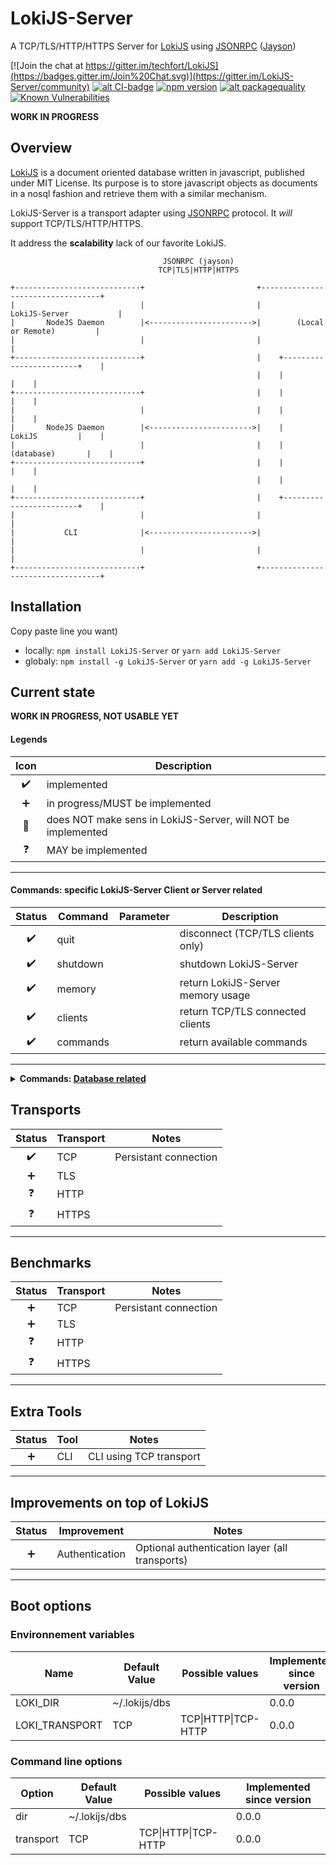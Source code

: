 # LokiJS-Server
A TCP/TLS/HTTP/HTTPS Server for [LokiJS](http://lokijs.org/) using [JSONRPC](https://www.jsonrpc.org/) ([Jayson](https://github.com/tedeh/jayson))

[![Join the chat at https://gitter.im/techfort/LokiJS](https://badges.gitter.im/Join%20Chat.svg)](https://gitter.im/LokiJS-Server/community)
[![alt CI-badge](https://travis-ci.org/franck34/LokiJS-Server.svg?branch=master)](https://travis-ci.org/franck34/LokiJS-Server)
[![npm version](https://badge.fury.io/js/lokijs-server.svg)](http://badge.fury.io/js/lokijs-server)
[![alt packagequality](http://npm.packagequality.com/shield/lokijs-server.svg)](http://packagequality.com/#?package=lokijs-server)
[![Known Vulnerabilities](https://snyk.io/test/github/franck34/LokiJS-Server/badge.svg?targetFile=package.json)](https://snyk.io/test/github/franck34/LokiJS-Server?targetFile=package.json)

**WORK IN PROGRESS**


## Overview

[LokiJS](http://lokijs.org/) is a document oriented database written in javascript, published under MIT License.
Its purpose is to store javascript objects as documents in a nosql fashion and retrieve them with a similar mechanism.

LokiJS-Server is a transport adapter using [JSONRPC](https://www.jsonrpc.org/) protocol. It *will* support TCP/TLS/HTTP/HTTPS.

It address the **scalability** lack of our favorite LokiJS.

```
                                  JSONRPC (jayson)
                                 TCP|TLS|HTTP|HTTPS

+----------------------------+                         +----------------------------------+
|                            |                         |          LokiJS-Server           |
|       NodeJS Daemon        |<----------------------->|        (Local or Remote)         |
|                            |                         |                                  |
+----------------------------+                         |    +------------------------+    |
                                                       |    |                        |    |
+----------------------------+                         |    |                        |    |
|                            |                         |    |                        |    |
|       NodeJS Daemon        |<----------------------->|    |         LokiJS         |    |
|                            |                         |    |       (database)       |    |
+----------------------------+                         |    |                        |    |
                                                       |    |                        |    |
+----------------------------+                         |    +------------------------+    |
|                            |                         |                                  |
|           CLI              |<----------------------->|                                  |
|                            |                         |                                  |
+----------------------------+                         +----------------------------------+
```

## Installation

Copy paste line you want)

* locally: ```npm install LokiJS-Server``` or ```yarn add LokiJS-Server```
* globaly: ```npm install -g LokiJS-Server``` or ```yarn add -g LokiJS-Server```


## Current state

**WORK IN PROGRESS, NOT USABLE YET**

#### Legends

| Icon              | Description                
|:-----------------:|----------------------------------------------------------------------
| :heavy_check_mark:| implemented
| :heavy_plus_sign: | in progress/MUST be implemented
| :red_circle:      | does NOT make sens in LokiJS-Server, will NOT be implemented
| :question:        | MAY be implemented

------

#### Commands: specific LokiJS-Server Client or Server related

| Status            | Command           | Parameter | Description                
|:-----------------:|-------------------|-----------|----------------
| :heavy_check_mark:| quit              |           | disconnect (TCP/TLS clients only)
| :heavy_check_mark:| shutdown          |           | shutdown LokiJS-Server
| :heavy_check_mark:| memory            |           | return LokiJS-Server memory usage
| :heavy_check_mark:| clients           |           | return TCP/TLS connected clients
| :heavy_check_mark:| commands          |           | return available commands

------

<details>
<summary>
<b>Commands: <a href="https://rawgit.com/techfort/LokiJS/master/jsdoc/Loki.html">Database related</a>
</summary>
<p>

![Progress](http://progressed.io/bar/50)

| Status            | Command                       | Parameter(s)      | Description  
|:-----------------:|-------------------------------|-------------------|----------------              
| :heavy_check_mark:| use                           | databaseName      | select (and load if needed) a database (LokiJS-Server specific)
| :heavy_check_mark:| db                            |                   | return current database name (LokiJS-Server specific)
| :heavy_check_mark:| listDatabases                 |                   | return available databases
| :heavy_check_mark:| listCollections               |                   | return available collections in selected database

| Status            | Command                       | Parameter(s)      | Description  
|:-----------------:|-------------------------------|-------------------|----------------              
| :heavy_plus_sign: | addCollection                 | options           | add a collection in selected database
| :heavy_plus_sign: | removeCollection              | collectionName    | removes a collection from the selected database
| :heavy_plus_sign: | renameCollection              | oldName, newName  | renames an existing collection in the selected database
| :heavy_plus_sign: | saveDatabase                  |                   | manually save selected database

| Status            | Command                       | Parameter(s)      | Description  
|:-----------------:|-------------------------------|-------------------|----------------              
| :question:        | clearChanges                  |                   | clears all the changes in all collections of selected database
| :question:        | close                         |                   | close selected database
| :question:        | configureOptions              | options           | reconfigure selected database options
| :question:        | copy                          | options           | copy selected database into a new Loky instance
| :question:        | deleteDatabase                |                   | delete selected database
| :question:        | getCollection                 | collectionName    | Retrieves reference to a collection by name

| Status            | Command                       | Parameter(s)      | Description  
|:-----------------:|-------------------------------|-------------------|----------------              
| :red_circle:      | deserializeCollection         |                   | see LokiJS documentation
| :red_circle:      | deserializeDestructured       |                   | see LokiJS documentation
| :red_circle:      | generateChangesNotification   |                   | see LokiJS documentation
| :red_circle:      | loadDatabase                  |                   | see "use" command
| :red_circle:      | loadJSON                      |                   | see LokiJS documentation
| :red_circle:      | loadJSONObject                |                   | see LokiJS documentation
| :red_circle:      | serialize                     |                   | see LokiJS documentation
| :red_circle:      | serializeChanges              |                   | see LokiJS documentation
| :red_circle:      | serializeCollection           | options           | see LokiJS documentation
| :red_circle:      | serializeDestructured         | options           | see LokiJS documentation
| :red_circle:      | throttledSaveDrain            |                   | see LokiJS documentation

------

</p>
</details>


## Transports

| Status            | Transport            | Notes               
|:-----------------:|----------------------|--------------------------------
| :heavy_check_mark:| TCP                  | Persistant connection
| :heavy_plus_sign: | TLS                  |
| :question:        | HTTP                 |
| :question:        | HTTPS                |

------

## Benchmarks

| Status            | Transport            | Notes               
|:-----------------:|----------------------|--------------------------------
| :heavy_plus_sign: | TCP                  | Persistant connection
| :heavy_plus_sign: | TLS                  |
| :question:        | HTTP                 |
| :question:        | HTTPS                |

------

## Extra Tools

| Status             | Tool                 | Notes               
|:------------------:|----------------------|--------------------------------
| :heavy_plus_sign:       | CLI                  | CLI using TCP transport

------

## Improvements on top of LokiJS

| Status             | Improvement          | Notes               
|:------------------:|----------------------|--------------------------------
| :heavy_plus_sign:  | Authentication       | Optional authentication layer (all transports)

------

## Boot options

### Environnement variables

| Name              | Default Value     | Possible values       | Implemented since version
|-------------------|-------------------|-----------------------|----------------------------
| LOKI_DIR          | ~/.lokijs/dbs     |                       | 0.0.0
| LOKI_TRANSPORT    | TCP               | TCP\|HTTP\|TCP-HTTP   | 0.0.0

### Command line options

| Option            | Default Value     | Possible values       | Implemented since version
|-------------------|-------------------|-----------------------|--------
| dir               | ~/.lokijs/dbs     |                       | 0.0.0
| transport         | TCP               | TCP\|HTTP\|TCP-HTTP   | 0.0.0
